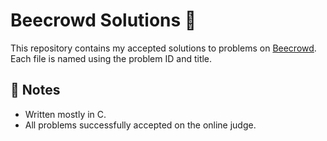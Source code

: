 # Beecrowd Solutions 🧠

This repository contains my accepted solutions to problems on [Beecrowd](https://www.beecrowd.com.br/).  
Each file is named using the problem ID and title.


## 📌 Notes

- Written mostly in C.
- All problems successfully accepted on the online judge.
